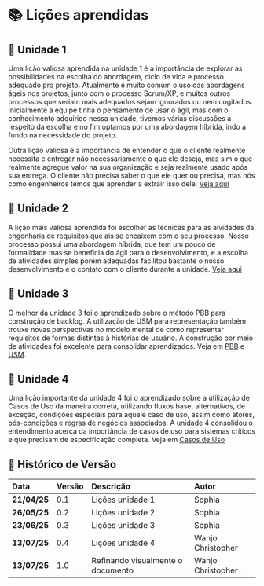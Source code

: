 # 📚 Lições aprendidas

## 🧠 Unidade 1

Uma lição valiosa aprendida na unidade 1 é a importância de explorar as possibilidades na escolha do abordagem, ciclo de vida e processo adequado pro projeto. Atualmente é muito comum o uso das abordagens ágeis nos projetos, junto com o processo Scrum/XP, e muitos outros processos que seriam mais adequados sejam ignorados ou nem cogitados. Inicialmente a equipe tinha o pensamento de usar o ágil, mas com o conhecimento adquirido nessa unidade, tivemos várias discussões a respeito da escolha e no fim optamos por uma abordagem híbrida, indo a fundo na necessidade do projeto.

Outra lição valiosa é a importância de entender o que o cliente realmente necessita e entregar não necessariamente o que ele deseja, mas sim o que realmente agregue valor na sua organização e seja realmente usado após sua entrega.  O cliente não precisa saber o que ele quer ou precisa, mas nós como engenheiros temos que aprender a extrair isso dele. [Veja aqui](../entregas/unidadeum.md)

## 🧠 Unidade 2

A lição mais valiosa aprendida foi escolher as técnicas para as aividades da engenharia de requisitos que ais se encaixem com o seu processo. Nosso processo possui uma abordagem híbrida, que tem um pouco de formalidade mas se beneficia do ágil para o desenvolvimento, e a escolha de atividades simples porém adequadas facilitou bastante o nosso desenvolvimento e o contato com o cliente durante a unidade. [Veja aqui](../entregas/unidade2.md)

## 🧠 Unidade 3
O melhor da unidade 3 foi o aprendizado sobre o método PBB para construção de backlog. A utilização de USM para representação também trouxe novas perspectivas no modelo mental de como representar requisitos de formas distintas à histórias de usuário. A construção por meio de atividades foi excelente para consolidar aprendizados. Veja em [PBB](../entregas/unidade3/PBB.md) e [USM](../entregas/unidade3/USM.md). 

## 🧠 Unidade 4
Uma lição importante da unidade 4 foi o aprendizado sobre a utilização de Casos de Uso da maneira correta, utilizando fluxos base, alternativos, de exceção, condições especiais para aquele caso de uso, assim como atores, pós-condições e regras de negócios associados. A unidade 4 consolidou o entendimento acerca da importância de casos de uso para sistemas críticos e que precisam de especificação completa. Veja em [Casos de Uso](../entregas/unidade4/casosdeuso.md)


## 📜 Histórico de Versão 
|**Data**|**Versão** |**Descrição** |**Autor**|
| :- | :- | :- | :- |
|**21/04/25**|0.1|Lições unidade 1|Sophia|
|**26/05/25**|0.2|Lições unidade 2|Sophia|
|**23/06/25**|0.3|Lições unidade 3|Sophia|
|**13/07/25**|0.4|Lições unidade 4|Wanjo Christopher|
|**13/07/25**|1.0|Refinando visualmente o documento|Wanjo Christopher|
